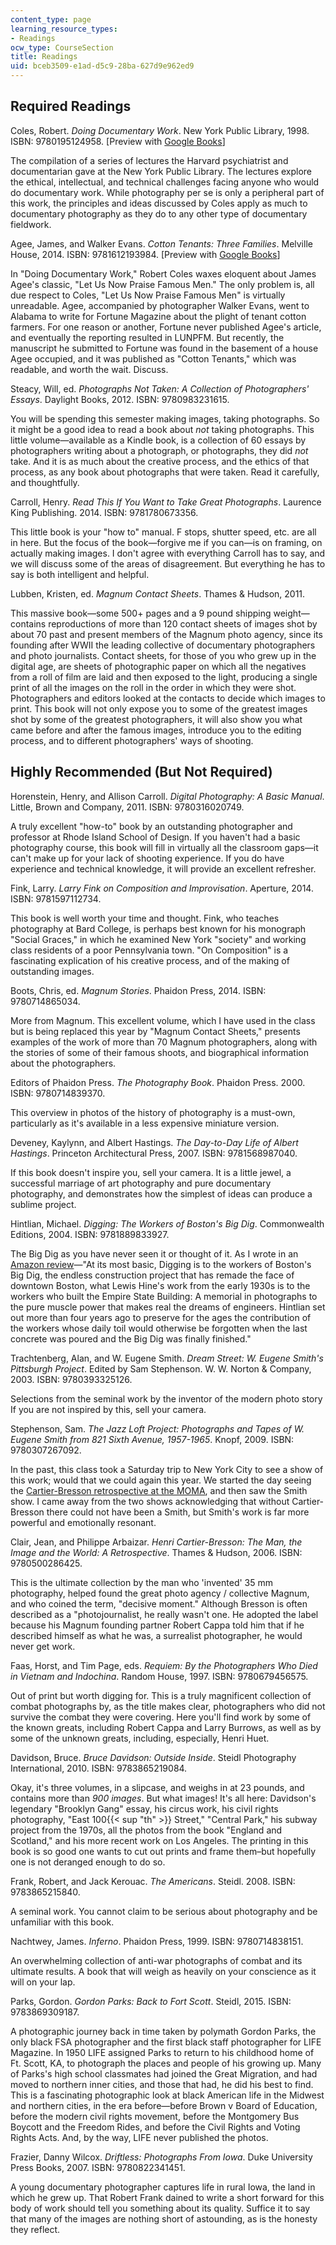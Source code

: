 ```yaml
---
content_type: page
learning_resource_types:
- Readings
ocw_type: CourseSection
title: Readings
uid: bceb3509-e1ad-d5c9-28ba-627d9e962ed9
---
```


Required Readings
-----------------

Coles, Robert. _Doing Documentary Work_. New York Public Library, 1998. ISBN: 9780195124958. \[Preview with [Google Books](http://books.google.com/books?id=yaTCukWc2BEC&pg=PAfrontcover)\]

The compilation of a series of lectures the Harvard psychiatrist and documentarian gave at the New York Public Library. The lectures explore the ethical, intellectual, and technical challenges facing anyone who would do documentary work. While photography per se is only a peripheral part of this work, the principles and ideas discussed by Coles apply as much to documentary photography as they do to any other type of documentary fieldwork.

Agee, James, and Walker Evans. _Cotton Tenants: Three Families_. Melville House, 2014. ISBN: 9781612193984. \[Preview with [Google Books](http://books.google.com/books?id=ye7TbAWQplcC&pg=PAfrontcover)\]

In "Doing Documentary Work," Robert Coles waxes eloquent about James Agee's classic, "Let Us Now Praise Famous Men." The only problem is, all due respect to Coles, "Let Us Now Praise Famous Men" is virtually unreadable. Agee, accompanied by photographer Walker Evans, went to Alabama to write for Fortune Magazine about the plight of tenant cotton farmers. For one reason or another, Fortune never published Agee's article, and eventually the reporting resulted in LUNPFM. But recently, the manuscript he submitted to Fortune was found in the basement of a house Agee occupied, and it was published as "Cotton Tenants," which was readable, and worth the wait. Discuss.

Steacy, Will, ed. _Photographs Not Taken: A Collection of Photographers' Essays_. Daylight Books, 2012. ISBN: 9780983231615.

You will be spending this semester making images, taking photographs. So it might be a good idea to read a book about _not_ taking photographs. This little volume—available as a Kindle book, is a collection of 60 essays by photographers writing about a photograph, or photographs, they did _not_ take. And it is as much about the creative process, and the ethics of that process, as any book about photographs that were taken. Read it carefully, and thoughtfully.

Carroll, Henry. _Read This If You Want to Take Great Photographs_. Laurence King Publishing. 2014. ISBN: 9781780673356.

This little book is your "how to" manual. F stops, shutter speed, etc. are all in here. But the focus of the book—forgive me if you can—is on framing, on actually making images. I don't agree with everything Carroll has to say, and we will discuss some of the areas of disagreement. But everything he has to say is both intelligent and helpful.

Lubben, Kristen, ed. _Magnum Contact Sheets_. Thames & Hudson, 2011.

This massive book—some 500+ pages and a 9 pound shipping weight—contains reproductions of more than 120 contact sheets of images shot by about 70 past and present members of the Magnum photo agency, since its founding after WWII the leading collective of documentary photographers and photo journalists. Contact sheets, for those of you who grew up in the digital age, are sheets of photographic paper on which all the negatives from a roll of film are laid and then exposed to the light, producing a single print of all the images on the roll in the order in which they were shot. Photographers and editors looked at the contacts to decide which images to print. This book will not only expose you to some of the greatest images shot by some of the greatest photographers, it will also show you what came before and after the famous images, introduce you to the editing process, and to different photographers' ways of shooting.

Highly Recommended (But Not Required)
-------------------------------------

Horenstein, Henry, and Allison Carroll. _Digital Photography: A Basic Manual_. Little, Brown and Company, 2011. ISBN: 9780316020749.

A truly excellent "how-to" book by an outstanding photographer and professor at Rhode Island School of Design. If you haven't had a basic photography course, this book will fill in virtually all the classroom gaps—it can't make up for your lack of shooting experience. If you do have experience and technical knowledge, it will provide an excellent refresher.

Fink, Larry. _Larry Fink on Composition and Improvisation_. Aperture, 2014. ISBN: 9781597112734.

This book is well worth your time and thought. Fink, who teaches photography at Bard College, is perhaps best known for his monograph "Social Graces," in which he examined New York "society" and working class residents of a poor Pennsylvania town. "On Composition" is a fascinating explication of his creative process, and of the making of outstanding images.

Boots, Chris, ed. _Magnum Stories_. Phaidon Press, 2014. ISBN: 9780714865034.

More from Magnum. This excellent volume, which I have used in the class but is being replaced this year by "Magnum Contact Sheets," presents examples of the work of more than 70 Magnum photographers, along with the stories of some of their famous shoots, and biographical information about the photographers.

Editors of Phaidon Press. _The Photography Book_. Phaidon Press. 2000. ISBN: 9780714839370.

This overview in photos of the history of photography is a must-own, particularly as it's available in a less expensive miniature version.

Deveney, Kaylynn, and Albert Hastings. _The Day-to-Day Life of Albert Hastings_. Princeton Architectural Press, 2007. ISBN: 9781568987040.

If this book doesn't inspire you, sell your camera. It is a little jewel, a successful marriage of art photography and pure documentary photography, and demonstrates how the simplest of ideas can produce a sublime project.

Hintlian, Michael. _Digging: The Workers of Boston's Big Dig_. Commonwealth Editions, 2004. ISBN: 9781889833927.

The Big Dig as you have never seen it or thought of it. As I wrote in an [Amazon review](http://www.amazon.com/review/R34IUBGBSAANPQ/)—"At its most basic, Digging is to the workers of Boston's Big Dig, the endless construction project that has remade the face of downtown Boston, what Lewis Hine's work from the early 1930s is to the workers who built the Empire State Building: A memorial in photographs to the pure muscle power that makes real the dreams of engineers. Hintlian set out more than four years ago to preserve for the ages the contribution of the workers whose daily toil would otherwise be forgotten when the last concrete was poured and the Big Dig was finally finished."

Trachtenberg, Alan, and W. Eugene Smith. _Dream Street: W. Eugene Smith's Pittsburgh Project_. Edited by Sam Stephenson. W. W. Norton & Company, 2003. ISBN: 9780393325126.

Selections from the seminal work by the inventor of the modern photo story If you are not inspired by this, sell your camera.

Stephenson, Sam. _The Jazz Loft Project: Photographs and Tapes of W. Eugene Smith from 821 Sixth Avenue, 1957-1965_. Knopf, 2009. ISBN: 9780307267092.

In the past, this class took a Saturday trip to New York City to see a show of this work; would that we could again this year. We started the day seeing the [Cartier-Bresson retrospective at the MOMA](http://moma.org/interactives/exhibitions/2010/henricartierbresson/#/), and then saw the Smith show. I came away from the two shows acknowledging that without Cartier-Bresson there could not have been a Smith, but Smith's work is far more powerful and emotionally resonant.

Clair, Jean, and Philippe Arbaizar. _Henri Cartier-Bresson: The Man, the Image and the World: A Retrospective_. Thames & Hudson, 2006. ISBN: 9780500286425.

This is the ultimate collection by the man who 'invented' 35 mm photography, helped found the great photo agency / collective Magnum, and who coined the term, "decisive moment." Although Bresson is often described as a "photojournalist, he really wasn't one. He adopted the label because his Magnum founding partner Robert Cappa told him that if he described himself as what he was, a surrealist photographer, he would never get work.

Faas, Horst, and Tim Page, eds. _Requiem: By the Photographers Who Died in Vietnam and Indochina_. Random House, 1997. ISBN: 9780679456575.

Out of print but worth digging for. This is a truly magnificent collection of combat photographs by, as the title makes clear, photographers who did not survive the combat they were covering. Here you'll find work by some of the known greats, including Robert Cappa and Larry Burrows, as well as by some of the unknown greats, including, especially, Henri Huet.

Davidson, Bruce. _Bruce Davidson: Outside Inside_. Steidl Photography International, 2010. ISBN: 9783865219084.

Okay, it's three volumes, in a slipcase, and weighs in at 23 pounds, and contains more than _900 images_. But what images! It's all here: Davidson's legendary "Brooklyn Gang" essay, his circus work, his civil rights photography, "East 100{{< sup "th" >}} Street," "Central Park," his subway project from the 1970s, all the photos from the book "England and Scotland," and his more recent work on Los Angeles. The printing in this book is so good one wants to cut out prints and frame them–but hopefully one is not deranged enough to do so.

Frank, Robert, and Jack Kerouac. _The Americans_. Steidl. 2008. ISBN: 9783865215840.

A seminal work. You cannot claim to be serious about photography and be unfamiliar with this book.

Nachtwey, James. _Inferno_. Phaidon Press, 1999. ISBN: 9780714838151.

An overwhelming collection of anti-war photographs of combat and its ultimate results. A book that will weigh as heavily on your conscience as it will on your lap.

Parks, Gordon. _Gordon Parks: Back to Fort Scott_. Steidl, 2015. ISBN: 9783869309187.

A photographic journey back in time taken by polymath Gordon Parks, the only black FSA photographer and the first black staff photographer for LIFE Magazine. In 1950 LIFE assigned Parks to return to his childhood home of Ft. Scott, KA, to photograph the places and people of his growing up. Many of Parks's high school classmates had joined the Great Migration, and had moved to northern inner cities, and those that had, he did his best to find. This is a fascinating photographic look at black American life in the Midwest and northern cities, in the era before—before Brown v Board of Education, before the modern civil rights movement, before the Montgomery Bus Boycott and the Freedom Rides, and before the Civil Rights and Voting Rights Acts. And, by the way, LIFE never published the photos.

Frazier, Danny Wilcox. _Driftless: Photographs From Iowa_. Duke University Press Books, 2007. ISBN: 9780822341451.

A young documentary photographer captures life in rural Iowa, the land in which he grew up. That Robert Frank dained to write a short forward for this body of work should tell you something about its quality. Suffice it to say that many of the images are nothing short of astounding, as is the honesty they reflect.